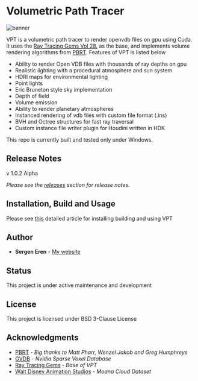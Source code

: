 # Volumetric Path Tracer

![banner](https://github.com/sergeneren/Volumetric-Path-Tracer/blob/master/img/VPT_Banner.gif)

VPT is a volumetric path tracer to render openvdb files on gpu using Cuda. It uses the [Ray Tracing Gems Vol 28.](https://github.com/Apress/ray-tracing-gems/tree/master/Ch_28_Ray_Tracing_Inhomogeneous_Volumes) as the base, and implements volume rendering algorithms from [PBRT](https://www.pbrt.org/). Features of VPT is listed below 

* Ability to render Open VDB files with thousands of ray depths on gpu
* Realistic lighting with a procedural atmosphere and sun system
* HDRI maps for environmental lighting
* Point lights 
* Eric Bruneton style sky implementation
* Depth of field 
* Volume emission 
* Ability to render planetary atmospheres   
* Instanced rendering of vdb files with custom file format (.ins)
* BVH and Octree structures for fast ray traversal
* Custom instance file writer plugin for Houdini written in HDK 

This repo is currently built and tested only under Windows.

## Release Notes

v 1.0.2 Alpha

*Please see the [releases](https://github.com/sergeneren/Volumetric-Path-Tracer/releases) section for release notes.*

## Installation, Build and Usage

Please see [this](https://sergeneren.com/2020/01/07/using-vpt/) detailed article for installing building and using VPT    

## Author

* **Sergen Eren** - [My website](https://sergeneren.com)

## Status
This project is under active maintenance and development

## License
This project is licensed under BSD 3-Clause License

## Acknowledgments
* [PBRT](https://github.com/mmp/pbrt-v3/) - *Big thanks to Matt Pharr, Wenzel Jakob and Greg Humphreys*
* [GVDB](https://github.com/NVIDIA/gvdb-voxels) - *Nvidia Sparse Voxel Database*
* [Ray Tracing Gems](http://www.realtimerendering.com/raytracinggems/) - *Base of VPT*
* [Walt Disney Animation Studios](https://www.disneyanimation.com/) - *Moana Cloud Dataset*
